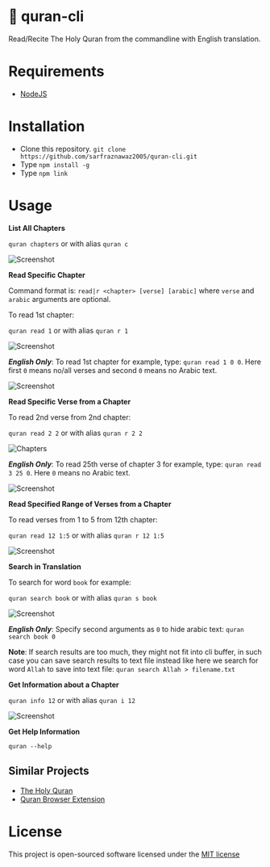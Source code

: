 # :closed_book: quran-cli

Read/Recite The Holy Quran from the commandline with English translation.

# Requirements

- [NodeJS](http://nodejs.org)

# Installation

- Clone this repository. `git clone https://github.com/sarfraznawaz2005/quran-cli.git`
- Type `npm install -g`
- Type `npm link`

# Usage

**List All Chapters**

`quran chapters` or with alias `quran c`

![Screenshot](https://raw.githubusercontent.com/sarfraznawaz2005/quran-cli/master/chapters.png)

**Read Specific Chapter**

Command format is: `read|r <chapter> [verse] [arabic]` where `verse` and `arabic` arguments are optional.

To read 1st chapter:

`quran read 1` or with alias `quran r 1`

![Screenshot](https://raw.githubusercontent.com/sarfraznawaz2005/quran-cli/master/screen1.png)

***English Only***: To read 1st chapter for example, type: `quran read 1 0 0`. Here first `0` means no/all verses and second `0` means no Arabic text.

![Screenshot](https://raw.githubusercontent.com/sarfraznawaz2005/quran-cli/master/screen6.png)

**Read Specific Verse from a Chapter**

To read 2nd verse from 2nd chapter:

`quran read 2 2` or with alias `quran r 2 2`

![Chapters](https://raw.githubusercontent.com/sarfraznawaz2005/quran-cli/master/screen2.png)

***English Only***: To read 25th verse of chapter 3 for example, type: `quran read 3 25 0`. Here `0` means no Arabic text.

![Screenshot](https://raw.githubusercontent.com/sarfraznawaz2005/quran-cli/master/screen5.png)

**Read Specified Range of Verses from a Chapter**

To read verses from 1 to 5 from 12th chapter:

`quran read 12 1:5` or with alias `quran r 12 1:5`

![Screenshot](https://raw.githubusercontent.com/sarfraznawaz2005/quran-cli/master/screen3.png)

**Search in Translation**

To search for word `book` for example:

`quran search book` or with alias `quran s book`

![Screenshot](https://raw.githubusercontent.com/sarfraznawaz2005/quran-cli/master/screen7.png)

***English Only***: Specify second arguments as `0` to hide arabic text: `quran search book 0`

**Note**: If search results are too much, they might not fit into cli buffer, in such case you can save search results to text file instead like here we search for word `Allah` to save into text file: `quran search Allah > filename.txt`

**Get Information about a Chapter**

`quran info 12` or with alias `quran i 12`

![Screenshot](https://raw.githubusercontent.com/sarfraznawaz2005/quran-cli/master/screen4.png)

**Get Help Information**

`quran --help`


## Similar Projects

- [The Holy Quran](https://github.com/sarfraznawaz2005/holy-quran)
- [Quran Browser Extension](https://github.com/sarfraznawaz2005/quran-browser-extension)

# License

This project is open-sourced software licensed under the [MIT license](http://opensource.org/licenses/MIT)
